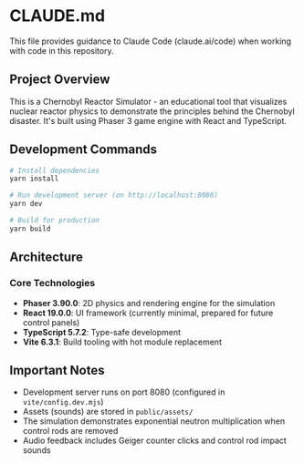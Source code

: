 # CLAUDE.md

This file provides guidance to Claude Code (claude.ai/code) when working with code in this repository.

## Project Overview

This is a Chernobyl Reactor Simulator - an educational tool that visualizes nuclear reactor physics to demonstrate the principles behind the Chernobyl disaster. It's built using Phaser 3 game engine with React and TypeScript.

## Development Commands

```bash
# Install dependencies
yarn install

# Run development server (on http://localhost:8080)
yarn dev

# Build for production
yarn build
```

## Architecture

### Core Technologies
- **Phaser 3.90.0**: 2D physics and rendering engine for the simulation
- **React 19.0.0**: UI framework (currently minimal, prepared for future control panels)
- **TypeScript 5.7.2**: Type-safe development
- **Vite 6.3.1**: Build tooling with hot module replacement

## Important Notes

- Development server runs on port 8080 (configured in `vite/config.dev.mjs`)
- Assets (sounds) are stored in `public/assets/`
- The simulation demonstrates exponential neutron multiplication when control rods are removed
- Audio feedback includes Geiger counter clicks and control rod impact sounds